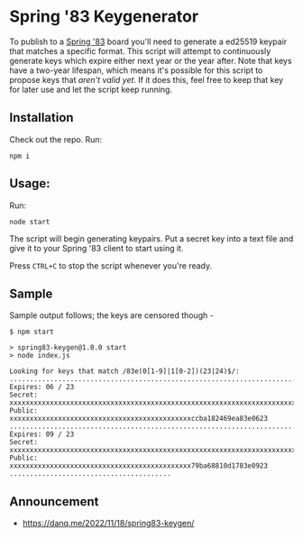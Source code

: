 # Spring '83 Keygenerator

To publish to a [Spring '83](https://github.com/robinsloan/spring-83/) board you'll need to generate a ed25519 keypair that matches a specific format. This script will attempt to continuously generate keys which expire either next year or the year after. Note that keys have a two-year lifespan, which means it's possible for this script to propose keys that _aren't valid yet_. If it does this, feel free to keep that key for later use and let the script keep running.

## Installation

Check out the repo. Run:

```
npm i
```

## Usage:

Run:

```
node start
```

The script will begin generating keypairs. Put a secret key into a text file and give it to your Spring '83 client to start using it.

Press `CTRL+C` to stop the script whenever you're ready.

## Sample

Sample output follows; the keys are censored though -

```
$ npm start

> spring83-keygen@1.0.0 start
> node index.js

Looking for keys that match /83e(0[1-9]|1[0-2])(23|24)$/:
.........................................................................................................................................
Expires: 06 / 23
Secret:  xxxxxxxxxxxxxxxxxxxxxxxxxxxxxxxxxxxxxxxxxxxxxxxxxxxxxxxxxxxxxxxxxxxxxxxxxxxxxxxxxxxxxxxxxxxxxxxxxxxxxxxxxxxxxccba182469ea83e0623
Public:  xxxxxxxxxxxxxxxxxxxxxxxxxxxxxxxxxxxxxxxxxxxxxccba182469ea83e0623
....................................................................................................................
Expires: 09 / 23
Secret:  xxxxxxxxxxxxxxxxxxxxxxxxxxxxxxxxxxxxxxxxxxxxxxxxxxxxxxxxxxxxxxxxxxxxxxxxxxxxxxxxxxxxxxxxxxxxxxxxxxxxxxxxxxxxx79ba68810d1783e0923
Public:  xxxxxxxxxxxxxxxxxxxxxxxxxxxxxxxxxxxxxxxxxxxxx79ba68810d1783e0923
........................................
```

## Announcement

- https://danq.me/2022/11/18/spring83-keygen/
